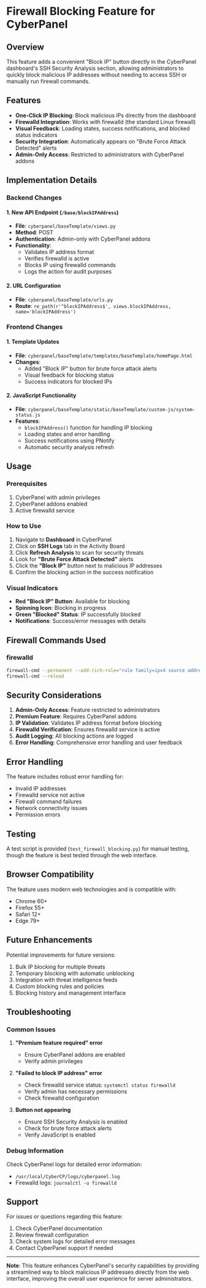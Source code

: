 # Firewall Blocking Feature for CyberPanel

## Overview

This feature adds a convenient "Block IP" button directly in the CyberPanel dashboard's SSH Security Analysis section, allowing administrators to quickly block malicious IP addresses without needing to access SSH or manually run firewall commands.

## Features

- **One-Click IP Blocking**: Block malicious IPs directly from the dashboard
- **Firewalld Integration**: Works with firewalld (the standard Linux firewall)
- **Visual Feedback**: Loading states, success notifications, and blocked status indicators
- **Security Integration**: Automatically appears on "Brute Force Attack Detected" alerts
- **Admin-Only Access**: Restricted to administrators with CyberPanel addons

## Implementation Details

### Backend Changes

#### 1. New API Endpoint (`/base/blockIPAddress`)
- **File**: `cyberpanel/baseTemplate/views.py`
- **Method**: POST
- **Authentication**: Admin-only with CyberPanel addons
- **Functionality**:
  - Validates IP address format
  - Verifies firewalld is active
  - Blocks IP using firewalld commands
  - Logs the action for audit purposes

#### 2. URL Configuration
- **File**: `cyberpanel/baseTemplate/urls.py`
- **Route**: `re_path(r'^blockIPAddress$', views.blockIPAddress, name='blockIPAddress')`

### Frontend Changes

#### 1. Template Updates
- **File**: `cyberpanel/baseTemplate/templates/baseTemplate/homePage.html`
- **Changes**:
  - Added "Block IP" button for brute force attack alerts
  - Visual feedback for blocking status
  - Success indicators for blocked IPs

#### 2. JavaScript Functionality
- **File**: `cyberpanel/baseTemplate/static/baseTemplate/custom-js/system-status.js`
- **Features**:
  - `blockIPAddress()` function for handling IP blocking
  - Loading states and error handling
  - Success notifications using PNotify
  - Automatic security analysis refresh

## Usage

### Prerequisites
1. CyberPanel with admin privileges
2. CyberPanel addons enabled
3. Active firewalld service

### How to Use
1. Navigate to **Dashboard** in CyberPanel
2. Click on **SSH Logs** tab in the Activity Board
3. Click **Refresh Analysis** to scan for security threats
4. Look for **"Brute Force Attack Detected"** alerts
5. Click the **"Block IP"** button next to malicious IP addresses
6. Confirm the blocking action in the success notification

### Visual Indicators
- **Red "Block IP" Button**: Available for blocking
- **Spinning Icon**: Blocking in progress
- **Green "Blocked" Status**: IP successfully blocked
- **Notifications**: Success/error messages with details

## Firewall Commands Used

### firewalld
```bash
firewall-cmd --permanent --add-rich-rule="rule family=ipv4 source address=<ip_address> drop"
firewall-cmd --reload
```

## Security Considerations

1. **Admin-Only Access**: Feature restricted to administrators
2. **Premium Feature**: Requires CyberPanel addons
3. **IP Validation**: Validates IP address format before blocking
4. **Firewalld Verification**: Ensures firewalld service is active
5. **Audit Logging**: All blocking actions are logged
6. **Error Handling**: Comprehensive error handling and user feedback

## Error Handling

The feature includes robust error handling for:
- Invalid IP addresses
- Firewalld service not active
- Firewall command failures
- Network connectivity issues
- Permission errors

## Testing

A test script is provided (`test_firewall_blocking.py`) for manual testing, though the feature is best tested through the web interface.

## Browser Compatibility

The feature uses modern web technologies and is compatible with:
- Chrome 60+
- Firefox 55+
- Safari 12+
- Edge 79+

## Future Enhancements

Potential improvements for future versions:
1. Bulk IP blocking for multiple threats
2. Temporary blocking with automatic unblocking
3. Integration with threat intelligence feeds
4. Custom blocking rules and policies
5. Blocking history and management interface

## Troubleshooting

### Common Issues

1. **"Premium feature required" error**
   - Ensure CyberPanel addons are enabled
   - Verify admin privileges

2. **"Failed to block IP address" error**
   - Check firewalld service status: `systemctl status firewalld`
   - Verify admin has necessary permissions
   - Check firewalld configuration

3. **Button not appearing**
   - Ensure SSH Security Analysis is enabled
   - Check for brute force attack alerts
   - Verify JavaScript is enabled

### Debug Information

Check CyberPanel logs for detailed error information:
- `/usr/local/CyberCP/logs/cyberpanel.log`
- Firewalld logs: `journalctl -u firewalld`

## Support

For issues or questions regarding this feature:
1. Check CyberPanel documentation
2. Review firewall configuration
3. Check system logs for detailed error messages
4. Contact CyberPanel support if needed

---

**Note**: This feature enhances CyberPanel's security capabilities by providing a streamlined way to block malicious IP addresses directly from the web interface, improving the overall user experience for server administrators.
